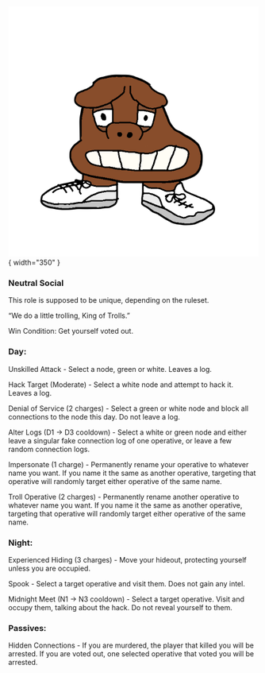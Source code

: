 ![kingoftrolls.png](Images/kingoftrolls.png){ width="350" }

### **Neutral Social**

This role is supposed to be unique, depending on the ruleset.

“We do a little trolling, King of Trolls.”

Win Condition: Get yourself voted out.

### **Day:**

Unskilled Attack - Select a node, green or white. Leaves a log.

Hack Target (Moderate) - Select a white node and attempt to hack it. Leaves a log.

Denial of Service (2 charges) - Select a green or white node and block all connections to the node this day. Do not leave a log.

Alter Logs (D1 -> D3 cooldown) - Select a white or green node and either leave a singular fake connection log of one operative, or leave a few random connection logs.

Impersonate (1 charge) - Permanently rename your operative to whatever name you want. If you name it the same as another operative, targeting that operative will randomly target either operative of the same name.

Troll Operative (2 charges) - Permanently rename another operative to whatever name you want. If you name it the same as another operative, targeting that operative will randomly target either operative of the same name.

### **Night:**

Experienced Hiding (3 charges) - Move your hideout, protecting yourself unless you are occupied.

Spook - Select a target operative and visit them. Does not gain any intel.

Midnight Meet (N1 -> N3 cooldown) - Select a target operative. Visit and occupy them, talking about the hack. Do not reveal yourself to them.

### **Passives:**

Hidden Connections - If you are murdered, the player that killed you will be arrested. If you are voted out, one selected operative that voted you will be arrested.